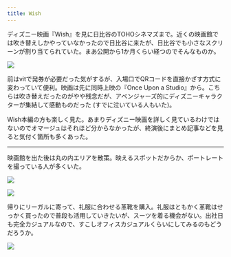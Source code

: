 ```yaml
---
title: Wish
---
```


ディズニー映画『Wish』を見に日比谷のTOHOシネマズまで。近くの映画館では吹き替えしかやっていなかったので日比谷に来たが、日比谷でも小さなスクリーンが割り当てられていた。まあ公開から1か月くらい経つのでそんなものか。

![](https://photos.old.apkas.net/medium/202401/20240107-132522.webp)

前はvitで発券が必要だった気がするが、入場口でQRコードを直接かざす方式に変わっていて便利。映画は先に同時上映の『Once Upon a Studio』から。こちらは吹き替えだったのがやや残念だが、アベンジャーズ的にディズニーキャラクターが集結して感動ものだった (すでに泣いている人もいた)。

Wish本編の方も楽しく見た。あまりディズニー映画を詳しく見ているわけではないのでオマージュはそれほど分からなかったが、終演後にまとめ記事などを見ると気付く箇所も多くあった。

---

映画館を出た後は丸の内エリアを散策。映えるスポットだからか、ポートレートを撮っている人が多くいた。

![](https://photos.old.apkas.net/medium/202401/20240107-160333.webp)

![](https://photos.old.apkas.net/medium/202401/20240107-160801.webp)

帰りにリーガルに寄って、礼服に合わせる革靴を購入。礼服はともかく革靴はせっかく買ったので普段も活用していきたいが、スーツを着る機会がない。出社日も完全カジュアルなので、すこしオフィスカジュアルくらいにしてみるのもどうだろうか。

![](https://photos.old.apkas.net/medium/202401/20240107-203926.webp)

